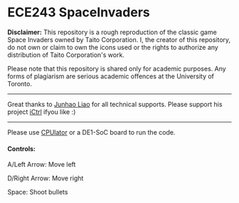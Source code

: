 # ECE243 SpaceInvaders
**Disclaimer:** This repository is a rough reproduction of the classic game Space Invaders owned by Taito Corporation. I, the creator of this repository, do not own or claim to own the icons used or the rights to authorize any distribution of Taito Corporation's work. 

Please note that this repository is shared only for academic purposes. Any forms of plagiarism are serious academic offences at the University of Toronto. 

---

Great thanks to [Junhao Liao](https://github.com/junhaoliao) for all technical supports. Please support his project [iCtrl](https://github.com/junhaoliao/iCtrl) ifyou like :)

---

Please use [CPUlator](https://cpulator.01xz.net/?sys=arm-de1soc) or a DE1-SoC board to run the code. 

#### Controls: 

A/Left Arrow: Move left

D/Right Arrow: Move right

Space: Shoot bullets
